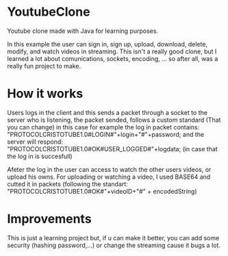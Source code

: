 # YoutubeClone

Youtube clone made with Java for learning purposes. 

In this example the user can sign in, sign up, upload, download, delete, modify, and watch videos in streaming.
This isn't a really good clone, but I learned a lot about comunications, sockets, encoding, ... so after all, was a really fun project to make.

# How it works

Users logs in the client and this sends a packet through a socket to the server who is listening, the packet sended, follows a custom standard (That you can change)
in this case for example the log in packet contains: 
"PROTOCOLCRISTOTUBE1.0#LOGIN#"+login+"#"+password;
and the server will respond:  "PROTOCOLCRISTOTUBE1.0#OK#USER_LOGGED#"+logdata; (in case that the log in is succesfull)

Afeter the log in the user can access to watch the other users videos, or upload his owns. For uploading or watching a video, I used BASE64 and cutted it in packets (following the standart: "PROTOCOLCRISTOTUBE1.0#OK#"+videoID+"#" + encodedString)

# Improvements

This is just a learning project but, if u can make it better, you can add some security (hashing password,...) or change the streaming cause it bugs a lot. 


